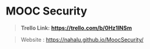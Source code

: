 # MOOC Security

> **Trello Link:** **https://trello.com/b/0Hz1INSm**

> Website : https://nahalu.github.io/MoocSecurity/
